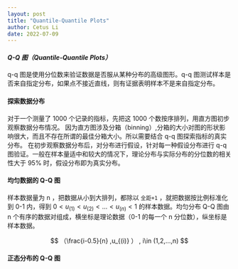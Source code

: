 ```yaml
---
layout: post
title: "Quantile-Quantile Plots"
author: Cetus Li
date: 2022-07-09
---
```


#### *Q-Q 图（Quantile-Quantile Plots）*
q-q 图是使用分位数来验证数据是否服从某种分布的高级图形。q-q 图测试样本是否来自指定分布，如果点不接近直线，则有证据表明样本不是来自指定分布。

#### 探索数据分布
对于一个测量了 1000 个记录的指标，先把这 1000 个数按序排列，用直方图初步观察数据分布情况。
因为直方图涉及分箱（binning）,分箱的大小对图的形状影响很大，而且不存在所谓的最佳分箱大小。所以需要结合 q-q 图探索指标的真实分布。
在初步观察数据分布后，对分布进行假设，针对每一种假设分布进行 q-q 图验证。一般在样本量适中和较大的情况下，理论分布与实际分布的分位数的相关性大于 95% 时，假设分布即为真实分布。

#### 均匀数据的 Q-Q 图
样本数据量为 n ，把数据从小到大排列，都除以 `全距+1` ，就把数据按比例标准化到 0-1 内，得到 $0 < u_{(1)} < u_{(2)} < ... < u_{(n)} < 1$ 的样本数据。均匀分布 Q-Q 图由 n 个有序的数据对组成，横坐标是理论数据（0-1 的每一个 n 分位数），纵坐标是样本数据。

$$ （\frac{i-0.5}{n} ,u_{(i)} ） , i\in (1,2,...,n) $$

#### 正态分布的 Q-Q 图


